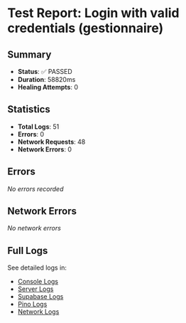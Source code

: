 # Test Report: Login with valid credentials (gestionnaire)

## Summary

- **Status**: ✅ PASSED
- **Duration**: 58820ms
- **Healing Attempts**: 0


## Statistics

- **Total Logs**: 51
- **Errors**: 0
- **Network Requests**: 48
- **Network Errors**: 0

## Errors

_No errors recorded_

## Network Errors

_No network errors_

## Full Logs

See detailed logs in:
- [Console Logs](./console.log)
- [Server Logs](./server.log)
- [Supabase Logs](./supabase.log)
- [Pino Logs](./pino.log)
- [Network Logs](./network.log)
